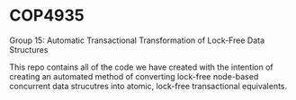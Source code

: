 # COP4935
Group 15: Automatic Transactional Transformation of Lock-Free Data Structures

This repo contains all of the code we have created with the intention of creating an automated method of converting lock-free node-based concurrent data strucutres into atomic, lock-free transactional equivalents. 
